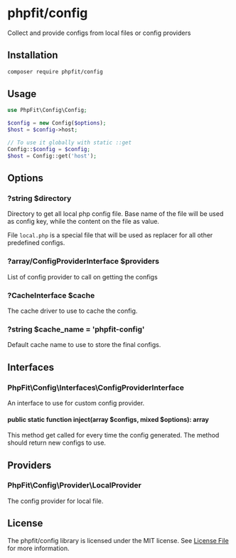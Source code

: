 # phpfit/config

Collect and provide configs from local files or config providers

## Installation

```bash
composer require phpfit/config
```

## Usage

```php
use PhpFit\Config\Config;

$config = new Config($options);
$host = $config->host;

// To use it globally with static ::get
Config::$config = $config;
$host = Config::get('host');
```

## Options

### ?string $directory

Directory to get all local php config file. Base name of the file will be used as
config key, while the content on the file as value.

File `local.php` is a special file that will be used as replacer for all other
predefined configs.

### ?array/ConfigProviderInterface $providers

List of config provider to call on getting the configs

### ?CacheInterface $cache

The cache driver to use to cache the config.

### ?string $cache_name = 'phpfit-config'

Default cache name to use to store the final configs.

## Interfaces

### PhpFit\Config\Interfaces\ConfigProviderInterface

An interface to use for custom config provider.

#### public static function inject(array $configs, mixed $options): array

This method get called for every time the config generated. The method should
return new configs to use.

## Providers

### PhpFit\Config\Provider\LocalProvider

The config provider for local file.

## License

The phpfit/config library is licensed under the MIT license.
See [License File](LICENSE.md) for more information.
